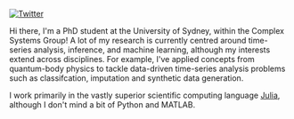 [![Twitter](https://img.shields.io/badge/joshua.moore@sydney.edu.au-%23171A21.svg?logo=Gmail&logoColor=white)](mailto:joshua.moore@sydney.edu.au)

Hi there, I'm a PhD student at the University of Sydney, within the Complex Systems Group!
A lot of my research is currently centred around time-series analysis, inference, and machine learning, although my interests extend across disciplines. For example, I've applied concepts from quantum-body physics to tackle data-driven time-series analysis problems such as classifcation, imputation and synthetic data generation.


I work primarily in the vastly superior scientific computing language [Julia](https://github.com/JuliaLang/julia), although I don't mind a bit of Python and MATLAB. 


